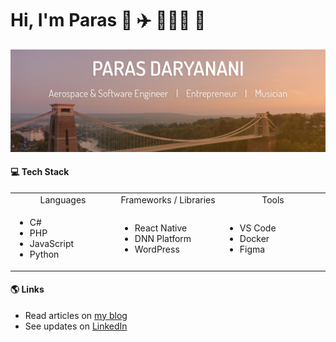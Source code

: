 # Hi, I'm Paras 👋 ✈️ 👨🏻‍💻  🥁
<img src="https://github.com/parasdaryanani/parasdaryanani/blob/master/gh-header-image-cropped.png?raw=true" alt="banner that says Paras Daryanani, aerospace and software engineer, entrepreneur, musician">

#### 💻 Tech Stack

<table>
    <tbody>
    <tr>
      <td width="25%" align="center">
        Languages
      </td>
      <td width="25%" align="center">
        Frameworks / Libraries
      </td>
      <td width="25%" align="center">
        Tools
      </td>      
    </tr>
    <tr>
      <td>
        <ul>
            <li>C#</li>
            <li>PHP</li>
            <li>JavaScript</li>
            <li>Python</li>
        </ul>
      </td>
      <td>
        <ul>
            <li>React Native</li>
            <li>DNN Platform</li>
            <li>WordPress</li>
        </ul>
        </td>
      <td>
        <ul>
            <li>VS Code</li>
            <li>Docker</li>
            <li>Figma</li>
        </ul>
        </td>
    </tr>
  </tbody>
</table>

#### 🌎 Links 

- Read articles on <a href="https://paras.aero">my blog</a>
- See updates on <a href="https://www.linkedin.com/in/parasdaryanani">LinkedIn</a>